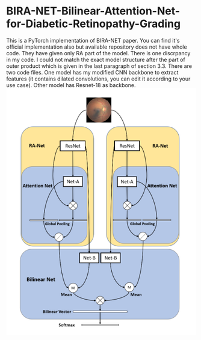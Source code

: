 # BIRA-NET-Bilinear-Attention-Net-for-Diabetic-Retinopathy-Grading
This is a PyTorch implementation of BIRA-NET paper. You can find it's official implementation also but available repository does not have whole code. They have given only RA part of the model. There is one discrpancy in my code. I could not match the exact model structure after the part of outer product which is given in the last paragraph of section 3.3. There are two code files. One model has my modified CNN backbone to extract features (it contains dilated convolutions, you can edit it according to your use case). Other model has Resnet-18 as backbone. 
![alt text](https://github.com/sourabh-patil/BIRA-NET-Bilinear-Attention-Net-for-Diabetic-Retinopathy-Grading/blob/master/biranet.png?raw=true)
